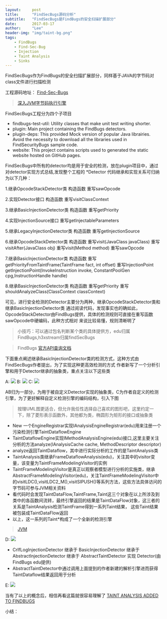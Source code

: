 ```yaml
---
layout:     post
title:      "FindSecBugs源码分析"
subtitle:   "FindSecBugs是FindBugs的安全扫描扩展部分"
date:       2017-03-17
author:     "Lee"
header-img: "img/taint-bg.png"
tags:
    - FindBugs
    - Find-Sec-Bug
    - Injection
    - Taint Analysis
    - Sinks
---
```


FindSecBugs作为FindBugs的安全扫描扩展部分，同样基于JAVA的字节码对class文件进行扫描检测

工程源码地址： [Find-Sec-Bugs](https://github.com/find-sec-bugs/find-sec-bugs)

> [ 深入JVM字节码执行引擎](http://blog.csdn.net/dd864140130/article/details/49515403)

FindSecBugs工程分为四个子项目
* findbugs-test-util: Utility classes that make unit test writing shorter.
* plugin: Main project containing the FindBugs detectors.
* plugin-deps: This provided Mock version of popular Java librairies. Avoid the necessity to download all the libraries used in FindSecurityBugs sample code.
* website: This project contains scripts used to generated the static website hosted on GitHub pages.

FindSecBugs中所有的detector均是用于安全的检测，放在plugin项目中，通过对detector实现方式总结,发现整个工程的 *Detector 代码继承和实现关系可归纳为以下几种：

1.继承OpcodeStackDetector类
构造函数
重写sawOpcode

2.实现Detector接口
构造函数
重写visitClassContext

3.继承BasicInjectionDetector类
构造函数
重写getPriority

4.实现InjectionSource接口
重写getInjectableParameters

5.继承LegacyInjectionDetector类
构造函数
重写getInjectionSource

6.继承OpcodeStackDetector类
构造函数
重写visit(JavaClass javaClass)
重写visitAfter(JavaClass obj)
重写visit(Method method)
重写sawOpcode

7.继承BasicInjectionDetector类
构造函数
重写getPriorityFromTaintFrame(TaintFrame fact, int offset)
重写InjectionPoint getInjectionPoint(InvokeInstruction invoke, ConstantPoolGen cpg,InstructionHandle handle)

8.继承BasicInjectionDetector类
构造函数
重写getPriority
重写shouldAnalyzeClass(ClassContext classContext)

可见，进行安全检测的Detector主要分为两种，继承OpcodeStackDetector类和继承BasicInjectionDetector类
通过阅读代码，发现事实也的确如此，OpcodeStackDetector由FindBugs提供，具体的检测规则可直接在重写函数sawOpcode中硬编码，此种方式相对
来说比较易懂，规则清晰明了

> 小技巧：可以通过包名判断某个类的具体提供方，edu归属FindBugs,h3xstream归属findSecBugs

> FindBugs [官方API查询文档](http://findbugs.sourceforge.net/api/)

下面重点阐述继承BasicInjectionDetector类的检测方式，这种方式由FindSecBugs作者提出，为了实现这种更高效检测的方式
作者新写了一个分析引擎和用于Detector继承的抽象类，重点关注以下这些类

A: ![](https://github.com/zhichangli/zhichangli.github.io/blob/master/img/findSecBugs/h3x%E8%87%AA%E5%AE%9A%E4%B9%89%E6%8A%BD%E8%B1%A1detector01.png?raw=true)
B: ![](https://github.com/zhichangli/zhichangli.github.io/blob/master/img/findSecBugs/h3x%E8%87%AA%E5%AE%9A%E4%B9%89%E6%8A%BD%E8%B1%A1detector02.png?raw=true)
C: ![](https://github.com/zhichangli/zhichangli.github.io/blob/master/img/findSecBugs/taintanalysis.png?raw=true)

AB归为一部分，为用于被自定义Detector实现的抽象类，C为作者自定义的检测引擎，为了更好解释自定义检测引擎的编码结构，引入下图

> 按理UML图更适合，但允许我任性选择自己喜欢的图形吧，这里约定一下，除了菱形表示函数外，其他都为类，椭圆形为矩形的接口或抽象类

* New 一个EngineRegistrar实现IAnalysisEngineRegistrar(edu)用来注册一个污染检测引擎TaintDataflowEngine
* TaintDataflowEngine实现IMethodAnalysisEngine(edu)接口,这里主要关注分析的方法analyze(IAnalysisCache cache, MethodDescriptor descriptor)
* analyze返回TaintDataflow，其中进行实际分析的工作的是TaintAnalysis类
* TaintAnalysis类继承FrameDataflowAnalysis(edu)，关注其中的visitor变量，该变量为TaintFrameModelingVisitor的实例
* TaintFrameModelingVisitor是真正以观察者模型进行分析的实施类，继承AbstractFrameModelingVisitor(edu)，关注TaintFrameModelingVisitor中的visitLDC(),visitLDC2_M(),visitSIPUSH()等系列方法，这些方法具体访问的字节码可参与JVM相关资料
* 看代码时会发现TaintDataFlow,TaintFrame,Taint这三个对象在以上所涉及到类中的各函数间流转，最终引擎返回的结果是TaintDataFlow对象，这三者的关系是TaintAnalysis检测TaintFrame得到一系列Taint结果，
这些Taint结果被包装成TaintDataFlow返回
* 以上，这一系列的Taint*构成了一个全新的检测引擎

> [JVM](https://docs.oracle.com/javase/specs/jvms/se7/html/jvms-6.html)

D: ![](https://github.com/zhichangli/zhichangli.github.io/blob/master/img/findSecBugs/findSecBugsEngine.png?raw=true)

* CrlfLogInjectionDetector 继承于 BasicInjectionDetector 继承于 AbstractInjectionDetector 继承于 AbstractTaintDetector 实现 Detector(由FindBugs edu提供)
* AbstractTaintDetector中通过调用上面提到的作者新建的解析引擎进而获得TaintDataflow结果返回用于分析

E: ![](https://github.com/zhichangli/zhichangli.github.io/blob/master/img/findSecBugs/FindSecBugsDetector.png?raw=true)

当有了以上的概念后，相信再看这篇就很容易理解了 [TAINT ANALYSIS ADDED TO FINDBUGS](https://zhichangli.github.io/zhichangli.github.io/2017/03/14/findSecBugs-translate/)

小结：


